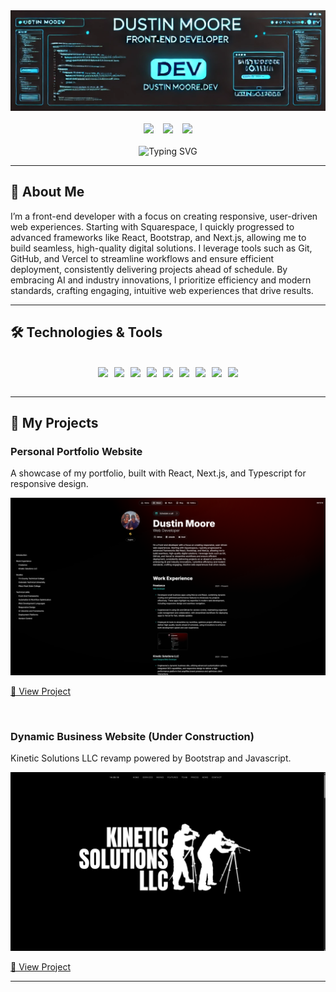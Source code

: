 <div align="center">
  <img src="./Assets/Images/gitbanner-02.png" alt="Git Banner">
</div>
<br>
<div align="center" style="display: flex; justify-content: center; gap: 15px;">
  <a href="https://www.dustinmoore.dev"><img src="https://img.shields.io/badge/Website-Dustin%20Moore-1E90FF?style=flat-square&logo=google-chrome"></a>
  <a href="mailto:dustinmmoore@icloud.com"><img src="https://img.shields.io/badge/Email-dustinmmoore%40icloud.com-6A5ACD?style=flat-square&logo=gmail"></a>
  <a href="https://www.linkedin.com/in/dustinmmoore"><img src="https://img.shields.io/badge/LinkedIn-Dustin%20Moore-00BFFF?style=flat-square&logo=linkedin"></a>
</div>
<br>
<div align="center">
  <img src="https://readme-typing-svg.herokuapp.com?font=Fira+Code&pause=1000&color=39E8F7&width=435&lines=%23%23+%3Cdev+class%3D%22Front-End+Developer%22%3E_" alt="Typing SVG">
</div>

---

## 🚀 About Me
I’m a front-end developer with a focus on creating responsive, user-driven web experiences. Starting with Squarespace, I quickly progressed to advanced frameworks like React, Bootstrap, and Next.js, allowing me to build seamless, high-quality digital solutions. I leverage tools such as Git, GitHub, and Vercel to streamline workflows and ensure efficient deployment, consistently delivering projects ahead of schedule. By embracing AI and industry innovations, I prioritize efficiency and modern standards, crafting engaging, intuitive web experiences that drive results.

---

## 🛠️ Technologies & Tools
<br>
<div align="center" style="flex-wrap: wrap; display: flex; justify-content: center; gap: 10px;">
  <img src="https://img.shields.io/badge/Code-HTML5-informational?style=flat&logo=html5&logoColor=white&color=6A5ACD">
  <img src="https://img.shields.io/badge/Code-CSS3-informational?style=flat&logo=css3&logoColor=white&color=6495ED">
  <img src="https://img.shields.io/badge/Code-JavaScript-informational?style=flat&logo=javascript&logoColor=white&color=00BFFF">
  <img src="https://img.shields.io/badge/Code-TypeScript-informational?style=flat&logo=typescript&logoColor=white&color=6A5ACD">
  <img src="https://img.shields.io/badge/Framework-React-informational?style=flat&logo=react&logoColor=white&color=1E90FF">
  <img src="https://img.shields.io/badge/Framework-Next.js-informational?style=flat&logo=nextdotjs&logoColor=white&color=6A5ACD">
  <img src="https://img.shields.io/badge/Framework-Bootstrap-informational?style=flat&logo=bootstrap&logoColor=white&color=4169E1">
  <img src="https://img.shields.io/badge/Version Control-Git-informational?style=flat&logo=git&logoColor=white&color=00BFFF">
  <img src="https://img.shields.io/badge/Deployment-Vercel-informational?style=flat&logo=vercel&logoColor=white&color=1E90FF">
</div>
<br>

---

## 🌟 My Projects
<div align="left">
  <h3>Personal Portfolio Website</h3>
  <p>A showcase of my portfolio, built with React, Next.js, and Typescript for responsive design.</p>
  <div align="center">
    <img src="./Assets/Images/port-01.png" alt="Portfolio Animation">
  </div>
  <p><a href="https://github.com/dustinmmoore/magic-portfolio">🔗 View Project</a></p>
</div>
<br>
<div align="left">
  <h3>Dynamic Business Website (Under Construction)</h3>
  <p>Kinetic Solutions LLC revamp powered by Bootstrap and Javascript.</p>
  <div align="center">
    <img src="./Assets/Images/ksredux-01.png" alt="Portfolio Animation">
  </div>
  <p><a href="https://github.com/dustinmmoore/library">🔗 View Project</a></p>
</div>

---

